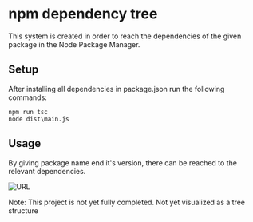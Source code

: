 # npm dependency tree

This system is created in order to reach the dependencies of the given package in the Node Package Manager.

## Setup

After installing all dependencies in package.json run the following commands:

```
npm run tsc
node dist\main.js
```

## Usage

By giving package name end it's version, there can be reached to the relevant dependencies. 

![URL](./packageEndpoint.png)

Note: This project is not yet fully completed. Not yet visualized as a tree structure

